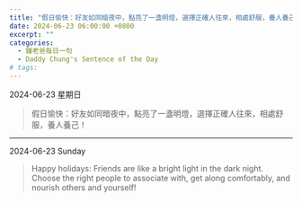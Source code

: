 ```yaml
---
title: "假日愉快：好友如同暗夜中，點亮了一盞明燈，選擇正確人往來，相處舒服，養人養己！ <br> Happy holidays: Friends are like a bright light in the dark night. Choose the right people to associate with, get along comfortably, and nourish others and yourself!"
date: 2024-06-23 06:00:00 +0800
excerpt: ""
categories:
  - 鍾老爸每日一句
  - Daddy Chung's Sentence of the Day
# tags:
---
```


2024-06-23 星期日

> 假日愉快：好友如同暗夜中，點亮了一盞明燈，選擇正確人往來，相處舒服，養人養己！

---

2024-06-23 Sunday

> Happy holidays: Friends are like a bright light in the dark night. Choose the right people to associate with, get along comfortably, and nourish others and yourself!
